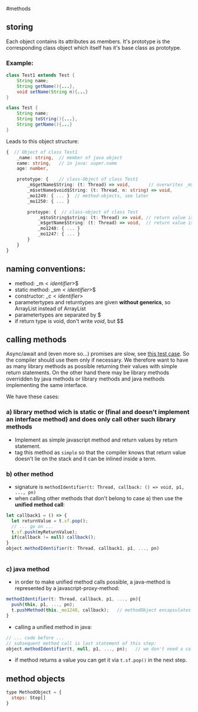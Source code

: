 #methods
## storing
Each object contains its attributes as members. It's prototype is the corresponding class object which itself has it's base class as prototype.
### Example:
```java
class Test1 extends Test {
    String name;
    String getName(){...},
    void setName(String n){...}
}

class Test {
    String name;
    String toString(){...},
    String getName(){...}
}
```

Leads to this object structure:

```typescript
{  // Object of class Test1
    _name: string,  // member of java object
    name: string,   // in java: super.name
    age: number,

    prototype: {    // class-Object of class Test1
        _m$getName$String: (t: Thread) => void,       // overwrites _m$getName() of prototype; return value is pushed to current stackframe t.sf
        _m$setName$void$String: (t: Thread, n: string) => void,
        _mo1249: { ... }  // method-objects, see later
        _mo1250: { ... }

        protoype: {  // class-object of class Test
            _m$toString$string: (t: Thread) => void, // return value is pushed to current stackframe t.sf
            _m$getName$String: (t: Thread) => void,  // return value is pushed to current stackframe t.sf
            _mo1248: { ... }
            _mo1247: { ... }
        }
    }
}
```

## naming conventions:
  * method: _m$<identifier>$<returntype>$<parametertypes>
  * static method: _sm$<identifier>$<returntype>$<parametertypes>
  * constructor: _c$<identifier>$<parametertypes>
  * parametertypes and returntypes are given **without generics**, so ArrayList instead of ArrayList<String>
  * parametertypes are separated by $
  * if return type is void, don't write $void$, but $$

## calling methods
Async/await and (even more so...) promises are slow, see [this test case](https://madelinemiller.dev/blog/javascript-promise-overhead/). So the compiler
should use them only if necessary. We therefore want to have as many library methods as possible returning their values with simple return statements.
On the other hand there may be library methods overridden by java methods or library methods and java methods implementing the same interface. 

We have these cases:
### a) library method wich is static or (final and doesn't implement an interface method) and does only call other such library methods
  * Implement as simple javascript method and return values by return statement.
  * tag this method as `simple` so that the compiler knows that return value doesn't lie on the stack and it can be inlined inside a term.

### b) other method
  * signature is `methodIdentifier(t: Thread, callback: () => void, p1, ..., pn)`
  * when calling other methods that don't belong to case a) then use the **unified method call**: 
```javascript
let callback1 = () => {
  let returnValue = t.sf.pop();
  // ... go on ...  
  t.sf.push(myReturnValue);
  if(callback != null) callback();
}
object.methodIdentifier(t: Thread, callback1, p1, ..., pn) 
 
```  
  

### c) java method
  * in order to make unified method calls possible, a java-method is represented by a javascript-proxy-method:
```javascript
methodIdentifier(t: Thread, callback, p1, ..., pn){
  push(this, p1, ..., pn);
  t.pushMethod(this._mo1248, callback);   // methodObject encapsulates all in
}
```
  * calling a unified method in java:
```javascript
// ... code before ...
// subsequent method call is last statement of this step:
object.methodIdentifier(t, null, p1, ..., pn);   // we don't need a callback as thread won't execute next step before method is complete   
```
  * if method returns a value you can get it via ``t.sf.pop()`` in the next step.



## method objects
```javascript
type MethodObject = {
  steps: Step[]
}
```